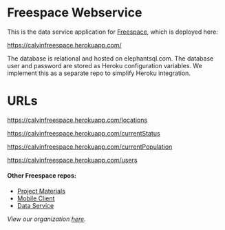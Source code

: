 # Freespace Webservice

This is the data service application for [Freespace](https://github.com/calvin-cs262-fall2020-Freespace/Project), which
is deployed here:

https://calvinfreespace.herokuapp.com/

The database is relational and hosted on elephantsql.com. The database user
and password are stored as Heroku configuration variables.
We implement this as a separate repo to simplify Heroku integration.


# URLs

https://calvinfreespace.herokuapp.com/locations

https://calvinfreespace.herokuapp.com/currentStatus

https://calvinfreespace.herokuapp.com/currentPopulation

https://calvinfreespace.herokuapp.com/users


#### Other Freespace repos:
- [Project Materials](https://github.com/calvin-cs262-fall2020-Freespace/Project)
- [Mobile Client](https://github.com/calvin-cs262-fall2020-Freespace/Client)
- [Data Service](https://github.com/calvin-cs262-fall2020-Freespace/Service)


*View our organization [here](https://github.com/calvin-cs262-fall2020-Freespace).*
